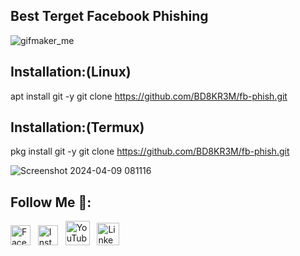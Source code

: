 ## Best Terget Facebook Phishing
![gifmaker_me](https://github.com/BD8KR3M/fb-phish/assets/57522482/83961a33-d83a-4934-b43d-0a5ba2ce6b8c)

## Installation:(Linux)
apt install git -y
git clone https://github.com/BD8KR3M/fb-phish.git

## Installation:(Termux)
pkg install git -y
git clone https://github.com/BD8KR3M/fb-phish.git

![Screenshot 2024-04-09 081116](https://github.com/BD8KR3M/fb-phish/assets/57522482/f04a565c-90b7-42cd-95a4-5c7aca19bc30)

## Follow Me 💋:
[<img src="https://github.com/dheereshagrwal/colored-icons/blob/master/public/icons/facebook/facebook.svg" alt="Facebook" width="32"/>](https://www.facebook.com/bd8kr3m) &nbsp;
[<img src="https://github.com/dheereshagrwal/colored-icons/blob/master/public/icons/instagram/instagram.svg" alt="Instagram" width="32"/>](https://www.instagram.com/Abm_Mujahid) &nbsp;
[<img src="https://github.com/dheereshagrwal/colored-icons/blob/master/public/icons/youtube/youtube.svg" alt="YouTube" width="39"/>](https://www.youtube.com/AbmMujahid) &nbsp;
[<img src="https://github.com/dheereshagrwal/colored-icons/blob/master/public/icons/linkedin/linkedin.svg" alt="LinkedIn" width="36"/>](https://www.linkedin.com/in/abmmujahid/)
